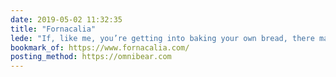 ```yaml
---
date: 2019-05-02 11:32:35
title: "Fornacalia"
lede: "If, like me, you’re getting into baking your own bread, there may be no better teacher than Jeremy Cherfas, who’s been baking bread for over 50 years. His website is chock-full of useful information, recipes, and anecdotes to keep your starter forever bubbly."
bookmark_of: https://www.fornacalia.com/
posting_method: https://omnibear.com
---
```

